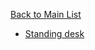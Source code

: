 [Back to Main List](https://gist.github.com/JsWatt/4aef73498525961a5764)

* [Standing desk](http://iamnotaprogrammer.com/Ikea-Standing-desk-for-22-dollars.html)
